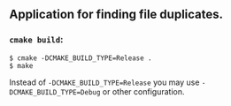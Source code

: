 Application for finding file duplicates.
-------------------------------------------------------

### `cmake build`:

    $ cmake -DCMAKE_BUILD_TYPE=Release .
    $ make

Instead of `-DCMAKE_BUILD_TYPE=Release` you may use `-DCMAKE_BUILD_TYPE=Debug` or other configuration. 
